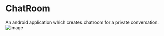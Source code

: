 # ChatRoom
An android application which creates chatroom for a private conversation.
![image](https://user-images.githubusercontent.com/64903405/96451459-3cf22180-1235-11eb-9a09-b6de0026c6de.png)

